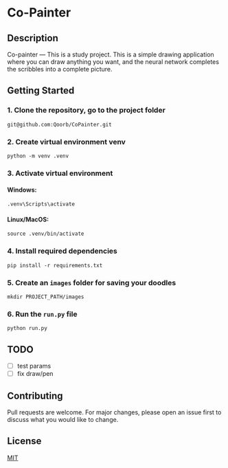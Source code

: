 # Co-Painter

## Description

Co-painter ― This is a study project. This is a simple drawing application where you can draw anything you want, and the neural network completes the scribbles into a complete picture.

## Getting Started

### 1. Clone the repository, go to the project folder

    git@github.com:Qoorb/CoPainter.git

### 2. Create virtual environment venv

    python -m venv .venv

### 3. Activate virtual environment

#### Windows:
    .venv\Scripts\activate

#### Linux/MacOS:
    source .venv/bin/activate

### 4. Install required dependencies

    pip install -r requirements.txt

### 5. Create an `images` folder for saving your doodles

    mkdir PROJECT_PATH/images

### 6. Run the `run.py` file

    python run.py

## TODO

- [ ] test params
- [ ] fix draw/pen

## Contributing

Pull requests are welcome. For major changes, please open an issue first to discuss what you would like to change.

## License

[MIT](https://github.com/Qoorb/CoPainter/blob/main/LICENSE)